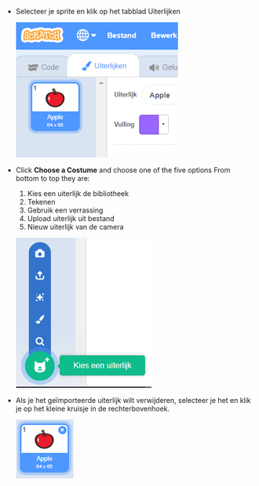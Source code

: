 - Selecteer je sprite en klik op het tabblad Uiterlijken
    
    ![uiterlijken tabblad](images/costumes_tab.png)

- Click **Choose a Costume** and choose one of the five options From bottom to top they are:
    
    1. Kies een uiterlijk de bibliotheek
    2. Tekenen
    3. Gebruik een verrassing
    4. Upload uiterlijk uit bestand
    5. Nieuw uiterlijk van de camera
    
    ![kies locatie](images/choose_location.png)

- Als je het geïmporteerde uiterlijk wilt verwijderen, selecteer je het en klik je op het kleine kruisje in de rechterbovenhoek.
    
    ![verwijder uiterlijk](images/delete_costume.png)